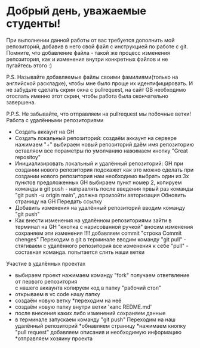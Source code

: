 # Добрый день, уважаемые студенты! 
  При выполнении данной работы от вас требуется дополнить мой репозиторий, добавив в него свой файл с инструкцией по работе с git. Помните, что добавление файла - такой же процесс изменения репозитория, как и изменения внутри конкретных файлов и не пугайтесь этого :)

  P.S. Называйте добавляемые файлы своими фамилиями(только на английской раскладке), чтобы мне было проще их идентифицировать. И не забудьте сделать скрин окна с pullrequest, на сайт GB необходимо отослать именно этот скрин, чтобы работа была окончательно завершена.

  P.P.S. Не забывайте, что отправляем на pullrequest мы побочные ветки!Работа с удалёнными репозиториями
* Создать аккаунт на GH 
* Создать локальный репозиторий:
создаём аккаунт на сервере 
нажимаем "+" выбираем новый репозиторий 
даём имя репозиторию 
оставляем все пораметры по умолчанию
нажимаем кнопку "Great repositoy"
* Инициализировать локальный и удалённый репозиторий:
GH при создании нового репозитория подскажет как это можно сделать 
при создании нового репозитория нам необходимо выбрать один из 3х пунктов предоложенных GH
выбираем пункт номер 2, копируем команды в git push - направлять 
после введения првый раз команды "git push -u origin main", должна произойти авторизация
Обновить страницу на GH 
Передать ссылку 
* Добавить изменения на удалённый репозиторий 
вводим команду "git push"
* Как внести изменения на удалённом репозиториями
зайти в терминал на GH "кнопка с нарисованной ручкой"
вносим изменения 
сохраняем эти изменения !!!! добавляем commit "строка Commit chenges"
Переходим в git 
в терминале вводим команду "git pull" - стягиваем с удалённого репозитория все изменения к себе 
"pull" - составная команда. попытается слить наши ветки 

Участие в удалённых проектах 
* выбираем проект 
нажимаем команду "fork"
получаем ответвление от первого репозитория  
с нашего аккаунта копируем код в папку "рабочий стол"
* открываем в vc code нашу папку 
* создаём новую ветку 
*переходим на неё
* создаём новую папку внутри ветки 'капс REDME.md'
* после внесения каких либо изменений сохраняем данные 
* в терминале запускаем команду "git push"
Переходим на наш удалённый репозиторий 
*обнавляем страницу 
*нажимаем кнопку "pull request"
добавляем описания и необходимую информацию
*отправляем хозяину проекта 
  
